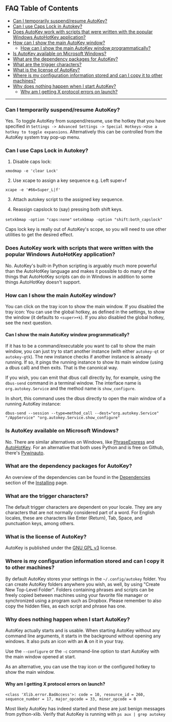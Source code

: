 ## FAQ Table of Contents
  * [Can I temporarily suspend/resume AutoKey?](#can-i-temporarily-suspendresume-autokey)
  * [Can I use Caps Lock in Autokey?](#can-i-use-caps-lock-in-autokey)
  * [Does AutoKey work with scripts that were written with the popular Windows AutoHotKey application?](#does-autokey-work-with-scripts-that-were-written-with-the-popular-windows-autohotkey-application)
  * [How can I show the main AutoKey window?](#how-can-i-show-the-main-autokey-window)
    * [How can I show the main AutoKey window programmatically?](#can-i-show-the-main-autokey-window-programmatically)
  * [Is AutoKey available on Microsoft Windows?](#is-autokey-available-on-microsoft-windows)
  * [What are the dependency packages for AutoKey?](#what-are-the-dependency-packages-for-autokey)
  * [What are the trigger characters?](#what-are-the-trigger-characters)
  * [What is the license of AutoKey?](#what-is-the-license-of-autokey)
  * [Where is my configuration information stored and can I copy it to other machines?](#where-is-my-configuration-information-stored-can-i-move-it-to-other-machines)
  * [Why does nothing happen when I start AutoKey?](#why-does-nothing-happen-when-i-start-autokey)
    * [Why am I getting X protocol errors on launch?](#why-am-i-getting-x-protocol-errors-on-launch)

***

### Can I temporarily suspend/resume AutoKey?
Yes. To toggle AutoKey from suspend/resume, use the hotkey that you have specified in ```Settings -> Advanced Settings -> Special Hotkeys->Use a hotkey to toggle expansions```. Alternatively this can be controlled from the AutoKey system tray pop-up menu.

### Can I use Caps Lock in Autokey?
1.  Disable caps lock:

`xmodmap -e 'clear Lock'`

2. Use xcape to assign a key sequence e.g. Left super+f

`xcape -e '#66=Super_L|f'`

3. Attach autokey script to the assigned key sequence.

4. Reassign capslock to (say) pressing both shift keys.

`setxkbmap -option "caps:none"`
`setxkbmap -option "shift:both_capslock"`

Caps lock key is really out of AutoKey's scope, so you will need to use other utilities to get the desired effect.

### Does AutoKey work with scripts that were written with the popular Windows AutoHotKey application?
No. AutoKey's built-in Python scripting is arguably much more powerful than the AutoHotKey language and makes it possible to do many of the things that AutoHotKey scripts can do in Windows in addition to some things AutoHotKey doesn't support.

### How can I show the main AutoKey window?
You can click on the tray icon to show the main window. If you disabled the tray icon:
You can use the global hotkey, as defined in the settings, to show the window (it defaults to `<super>+k`).
If you also disabled the global hotkey, see the next question.

#### Can I show the main AutoKey window programmatically?
If it has to be a command/executable you want to call to show the main window, you can just try to start another instance (with either `autokey-qt` or `autokey-gtk`).
The new instance checks if another instance is already running. If so, it pings the running instance to show its main window (using a dbus call) and then exits.
That is the canonical way.

If you wish, you can emit that dbus call directly by, for example, using the `dbus-send` command in a terminal window. The interface name is `org.autokey.Service` and the method name is `show_configure`.

In short, this command uses the dbus directly to open the main window of a running AutoKey instance:
``` shell
dbus-send --session --type=method_call --dest="org.autokey.Service" "/AppService" "org.autokey.Service.show_configure"
```

### Is AutoKey available on Microsoft Windows?
No. There are similar alternatives on Windows, like [PhraseExpress](http://www.phraseexpress.com/) and [AutoHotKey](http://www.autohotkey.com/). For an alternative that both uses Python and is free on Github, there's [Pywinauto](https://github.com/pywinauto/pywinauto).

### What are the dependency packages for AutoKey?
An overview of the dependencies can be found in the [Dependencies](https://github.com/autokey/autokey/wiki/Installing#Dependencies) section of the [Installing](https://github.com/autokey/autokey/wiki/Installing) page.

### What are the trigger characters?
The default trigger characters are dependent on your locale. They are any characters that are not normally considered part of a word. For English locales, these are characters like Enter (Return), Tab, Space, and punctuation keys, among others.

### What is the license of AutoKey?
AutoKey is published under the [GNU GPL v3](https://www.gnu.org/licenses/gpl-3.0.en.html) license.

### Where is my configuration information stored and can I copy it to other machines?
By default AutoKey stores your settings in the ```~/.config/autokey``` folder. You can create AutoKey folders anywhere you wish, as well, by using "Create New Top-Level Folder". Folders containing phrases and scripts can be freely copied between machines using your favorite file manager or synchronized using a program such as Dropbox. Please remember to also copy the hidden files, as each script and phrase has one.

### Why does nothing happen when I start AutoKey?
AutoKey actually starts and is usable. When starting AutoKey without any command line arguments, it starts in the background without opening any windows. It also puts an icon with an **A** on it in your tray.

Use the `--configure` or the `-c` command-line option to start AutoKey with the main window opened at start.

As an alternative, you can use the tray icon or the configured hotkey to show the main window.

#### Why am I getting X protocol errors on launch?
```X protocol error:
<class 'Xlib.error.BadAccess'>: code = 10, resource_id = 260, sequence_number = 17, major_opcode = 33, minor_opcode = 0
```
Most likely AutoKey has indeed started and these are just benign messages from python-xlib. Verify that AutoKey is running with `ps aux | grep autokey`
